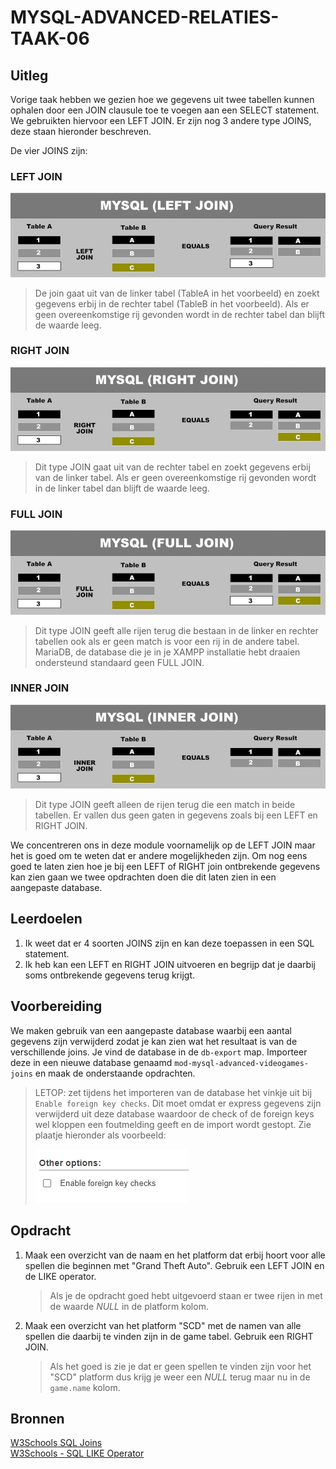 # MYSQL-ADVANCED-RELATIES-TAAK-06

## Uitleg

Vorige taak hebben we gezien hoe we gegevens uit twee tabellen kunnen ophalen door een JOIN clausule toe te voegen aan een SELECT statement. We gebruikten hiervoor een LEFT JOIN. Er zijn nog 3 andere type JOINS, deze staan hieronder beschreven.

De vier JOINS zijn:

### LEFT JOIN
![Left Join](img/MySQL-LEFT-Join.jpg)
> De join gaat uit van de linker tabel (TableA in het voorbeeld) en zoekt gegevens erbij in de rechter tabel (TableB in het voorbeeld). Als er geen overeenkomstige rij gevonden wordt in de rechter tabel dan blijft de waarde leeg.

### RIGHT JOIN
![Right Join](img/MySQL-RIGHT-Join.jpg)
> Dit type JOIN gaat uit van de rechter tabel en zoekt gegevens erbij van de linker tabel. Als er geen overeenkomstige rij gevonden wordt in de linker tabel dan blijft de waarde leeg.

### FULL JOIN
![FUll Join](img/MySQL-FULL-Join.jpg)
> Dit type JOIN geeft alle rijen terug die bestaan in de linker en rechter tabellen ook als er geen match is voor een rij in de andere tabel. MariaDB, de database die je in je XAMPP installatie hebt draaien ondersteund standaard geen FULL JOIN.

### INNER JOIN
![Inner Join](img/MySQL-INNER-Join.jpg)
> Dit type JOIN geeft alleen de rijen terug die een match in beide tabellen. Er vallen dus geen gaten in gegevens zoals bij een LEFT en RIGHT JOIN.

We concentreren ons in deze module voornamelijk op de LEFT JOIN maar het is goed om te weten dat er andere mogelijkheden zijn. Om nog eens goed te laten zien hoe je bij een LEFT of RIGHT join ontbrekende gegevens kan zien gaan we twee opdrachten doen die dit laten zien in een aangepaste database.

## Leerdoelen

1. Ik weet dat er 4 soorten JOINS zijn en kan deze toepassen in een SQL statement.
2. Ik heb kan een LEFT en RIGHT JOIN uitvoeren en begrijp dat je daarbij soms ontbrekende gegevens terug krijgt.


## Voorbereiding

We maken gebruik van een aangepaste database waarbij een aantal gegevens zijn verwijderd zodat je kan zien wat het resultaat is van de verschillende joins. Je vind de database in de `db-export` map. Importeer deze in een nieuwe database genaamd `mod-mysql-advanced-videogames-joins` en maak de onderstaande opdrachten. 
> LETOP: zet tijdens het importeren van de database het vinkje uit bij `Enable foreign key checks`. Dit moet omdat er express gegevens zijn verwijderd uit deze database waardoor de check of de foreign keys wel kloppen een foutmelding geeft en de import wordt gestopt. Zie plaatje hieronder als voorbeeld:
> 
> ![](img/setting-fk-check.jpg)

## Opdracht

1. Maak een overzicht van de naam en het platform dat erbij hoort voor alle spellen die beginnen met "Grand Theft Auto". Gebruik een LEFT JOIN en de LIKE operator.
   > Als je de opdracht goed hebt uitgevoerd staan er twee rijen in met de waarde *NULL* in de platform kolom.
2. Maak een overzicht van het platform "SCD" met de namen van alle spellen die daarbij te vinden zijn in de game tabel. Gebruik een RIGHT JOIN.
   > Als het goed is zie je dat er geen spellen te vinden zijn voor het "SCD" platform dus krijg je weer een *NULL* terug maar nu in de `game.name` kolom.

## Bronnen
[W3Schools SQL Joins](https://www.w3schools.com/sql/sql_join.asp)  
[W3Schools - SQL LIKE Operator](https://www.w3schools.com/SQL/sql_like.asp)